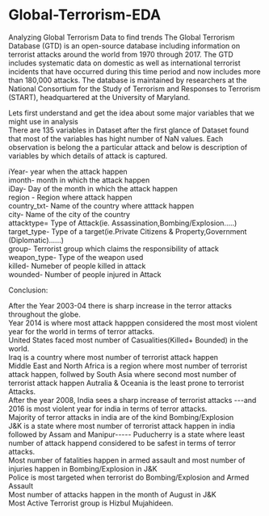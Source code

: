 # Global-Terrorism-EDA
Analyzing Global Terrorism Data to find trends
The Global Terrorism Database (GTD) is an open-source database including information on terrorist attacks around the world from 1970 through 2017. The GTD includes systematic data on domestic as well as international terrorist incidents that have occurred during this time period and now includes more than 180,000 attacks. The database is maintained by researchers at the National Consortium for the Study of Terrorism and Responses to Terrorism (START), headquartered at the University of Maryland.                                               

Lets first understand and get the idea about some major variables that we might use in analysis                                                                     
There are 135 variables in Dataset after the first glance of Dataset found that most of the variables has hight number of NaN values. Each observation is belong    the a particular attack and below is description of variables by which details of attack is captured.                                                                
                                                                                                          
iYear- year when the attack happen                                                                                                                                 
imonth- month in which the attack happen                                                                                                                           
iDay- Day of the month in which the attack happen                                                                                                                   
region - Region where attack happen                                                                                                                                 
country_txt- Name of the country where atttack happen                                                                                                               
city- Name of the city of the country                                                                                                                              
attacktype= Type of Attack(ie. Assassination,Bombing/Explosion.....)                                                                                               
target_type- Type of a target(ie.Private Citizens & Property,Government (Diplomatic)......)                                                                         
group- Terrorist group which claims the responsibility of attack                                                                                                   
weapon_type- Type of the weapon used                                                                                                                               
killed- Numeber of people killed in attack                                                                                                                         
wounded- Number of people injured in Attack                                                                                                                        


Conclusion:

After the Year 2003-04 there is sharp increase in the terror attacks throughout the globe.                                                                       
Year 2014 is where most attack happpen considered the most most violent year for the world in terms of terror attacks.                                           
United States faced most number of Casualities(Killed+ Bounded) in the world.                                                                                   
Iraq is a country where most number of terrorist attack happen                                                                                                   
Middle East and North Africa is a region where most number of terrorist attack happen, follwed by South Asia where second most number of terrorist attack happen 
Autralia & Oceania is the least prone to terrorist Attacks.                                                                                                     
After the year 2008, India sees a sharp increase of terrorist attacks ---and 2016 is most violent year for india in terms of terror attacks.                     
Majority of terror attacks in india are of the kind Bombing/Explosion                                                                                           
J&K is a state where most number of terrorist attack happen in india followed by Assam and Manipur----- Puducherry is a state where least number of attack happend considered to be safest in terms of terror attacks.                                                                                                     
Most number of fatalities happen in armed assault and most number of injuries happen in Bombing/Explosion in J&K                                                
Police is most targeted when terrorist do Bombing/Explosion and Armed Assault                                                                                   
Most number of attacks happen in the month of August in J&K                                                                                                     
Most Active Terrorist group is Hizbul Mujahideen.                                                                                                               
